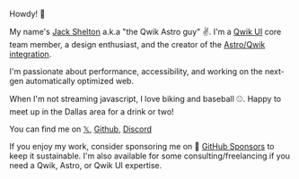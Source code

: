 Howdy! 👋

My name's [Jack Shelton](https://jackshelton.com/) a.k.a "the Qwik Astro guy" ✌️. I'm a [Qwik UI](link) core team member, a design enthusiast, and the creator of the [Astro/Qwik integration](link).

I'm passionate about performance, accessibility, and working on the next-gen automatically optimized web. 

When I'm not streaming javascript, I love biking and baseball ⚾. Happy to meet up in the Dallas area for a drink or two!

You can find me on
[𝕏](https://twitter.com/TheJackShelton), [Github](https://github.com/thejackshelton), [Discord](discordapp.com/users/235529710040252418)

If you enjoy my work, consider sponsoring me on 🫶 [GitHub Sponsors](link) to keep it sustainable. I'm also available for some consulting/freelancing if you need a Qwik, Astro, or Qwik UI expertise.
